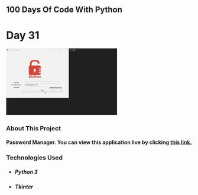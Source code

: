 ## 100 Days Of Code With Python

# Day 31

<p align="Left">
  <img src="./Project-Sample.gif" width="300px">
</p>

### About This Project

#### Password Manager. You can view this application live by clicking [this link.](https://repl.it/@ArisRoutsis/Password-Manager#main.py)

### Technologies Used

- ##### Python 3
- ##### Tkinter
